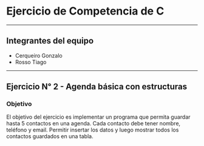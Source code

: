 # Ejercicio de Competencia de C

---

## Integrantes del equipo

- Cerqueiro Gonzalo
- Rosso Tiago

---

## Ejercicio N° 2 - Agenda básica con estructuras 

### Objetivo

El objetivo del ejercicio es implementar un programa que permita guardar hasta 5 contactos en una agenda. Cada contacto debe tener nombre, teléfono y email. Permitir insertar los datos y luego mostrar todos los contactos guardados en una tabla.


